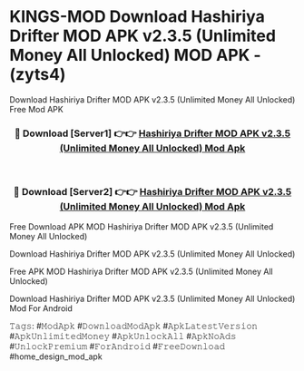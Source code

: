 # KINGS-MOD Download Hashiriya Drifter MOD APK v2.3.5 (Unlimited Money All Unlocked) MOD APK - (zyts4)
Download Hashiriya Drifter MOD APK v2.3.5 (Unlimited Money All Unlocked) Free Mod APK

<div align="center">
<h3>🔴 Download [Server1] 👉👉 <a href="https://apk-comot.site?title=Hashiriya_Drifter_MOD_APK_v2.3.5_(Unlimited_Money_All_Unlocked)">Hashiriya Drifter MOD APK v2.3.5 (Unlimited Money All Unlocked) Mod Apk</a></h3><br>

<h3>🔴 Download [Server2] 👉👉 <a href="https://apk-comot.site?title=Hashiriya_Drifter_MOD_APK_v2.3.5_(Unlimited_Money_All_Unlocked)">Hashiriya Drifter MOD APK v2.3.5 (Unlimited Money All Unlocked) Mod Apk</a></h3>
</div>


Free Download APK MOD Hashiriya Drifter MOD APK v2.3.5 (Unlimited Money All Unlocked)

Download Hashiriya Drifter MOD APK v2.3.5 (Unlimited Money All Unlocked) 

Free APK MOD Hashiriya Drifter MOD APK v2.3.5 (Unlimited Money All Unlocked) 

Download Hashiriya Drifter MOD APK v2.3.5 (Unlimited Money All Unlocked) Mod For Android

𝚃𝚊𝚐𝚜: #𝙼𝚘𝚍𝙰𝚙𝚔 #𝙳𝚘𝚠𝚗𝚕𝚘𝚊𝚍𝙼𝚘𝚍𝙰𝚙𝚔 #𝙰𝚙𝚔𝙻𝚊𝚝𝚎𝚜𝚝𝚅𝚎𝚛𝚜𝚒𝚘𝚗 #𝙰𝚙𝚔𝚄𝚗𝚕𝚒𝚖𝚒𝚝𝚎𝚍𝙼𝚘𝚗𝚎𝚢 #𝙰𝚙𝚔𝚄𝚗𝚕𝚘𝚌𝚔𝙰𝚕𝚕 #𝙰𝚙𝚔𝙽𝚘𝙰𝚍𝚜 #𝚄𝚗𝚕𝚘𝚌𝚔𝙿𝚛𝚎𝚖𝚒𝚞𝚖 #𝙵𝚘𝚛𝙰𝚗𝚍𝚛𝚘𝚒𝚍 #𝙵𝚛𝚎𝚎𝙳𝚘𝚠𝚗𝚕𝚘𝚊𝚍 #home_design_mod_apk